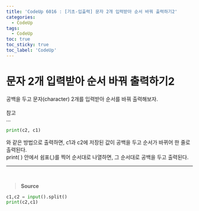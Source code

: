 ```yaml
---
title: 'CodeUp 6016 : [기초-입출력] 문자 2개 입력받아 순서 바꿔 출력하기2'
categories:
  - CodeUp
tags:
  - CodeUp
toc: true
toc_sticky: true
toc_label: 'CodeUp'
---
```


# 문자 2개 입력받아 순서 바꿔 출력하기2

공백을 두고 문자(character) 2개를 입력받아 순서를 바꿔 출력해보자.
<br><br>
참고  
...

```python
print(c2, c1)
```

와 같은 방법으로 출력하면, c1과 c2에 저장된 값이 공백을 두고 순서가 바뀌어 한 줄로 출력된다.  
print( ) 안에서 쉼표(,)를 찍어 순서대로 나열하면, 그 순서대로 공백을 두고 출력된다.

---

<br>

> **Source**

```python
c1,c2 = input().split()
print(c2,c1)
```
